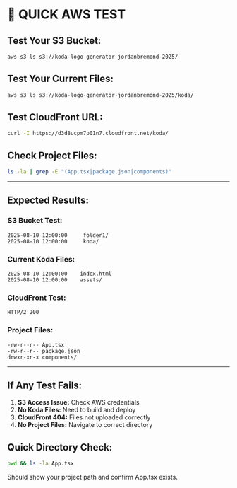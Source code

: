 # 🧪 QUICK AWS TEST

## **Test Your S3 Bucket:**
```bash
aws s3 ls s3://koda-logo-generator-jordanbremond-2025/
```

## **Test Your Current Files:**
```bash
aws s3 ls s3://koda-logo-generator-jordanbremond-2025/koda/
```

## **Test CloudFront URL:**
```bash
curl -I https://d3d8ucpm7p01n7.cloudfront.net/koda/
```

## **Check Project Files:**
```bash
ls -la | grep -E "(App.tsx|package.json|components)"
```

---

## **Expected Results:**

### **S3 Bucket Test:**
```
2025-08-10 12:00:00     folder1/
2025-08-10 12:00:00     koda/
```

### **Current Koda Files:**
```
2025-08-10 12:00:00    index.html
2025-08-10 12:00:00    assets/
```

### **CloudFront Test:**
```
HTTP/2 200 
```

### **Project Files:**
```
-rw-r--r-- App.tsx
-rw-r--r-- package.json
drwxr-xr-x components/
```

---

## **If Any Test Fails:**
1. **S3 Access Issue:** Check AWS credentials
2. **No Koda Files:** Need to build and deploy
3. **CloudFront 404:** Files not uploaded correctly
4. **No Project Files:** Navigate to correct directory

## **Quick Directory Check:**
```bash
pwd && ls -la App.tsx
```
Should show your project path and confirm App.tsx exists.